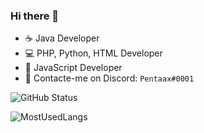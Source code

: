 ### Hi there 👋

- ☕ Java Developer
- 💻 PHP, Python, HTML Developer
- 🤖 JavaScript Developer
- 📝 Contacte-me on Discord: ``Pentaax#0001``

![GitHub Status](https://github-readme-stats.vercel.app/api?username=Pentaax&count_private=true&theme=nightowl&show_icons=true)

![MostUsedLangs](https://github-readme-stats.vercel.app/api/top-langs/?username=Pentaax&theme=nightowl&layout=compact&langs_count=8)
